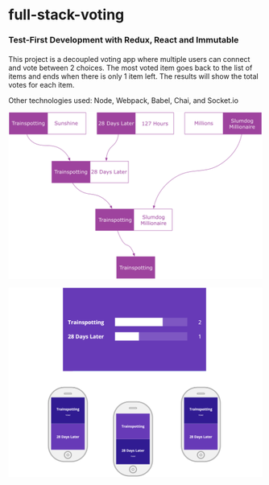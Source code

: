 # full-stack-voting

### Test-First Development with Redux, React and Immutable

####
This project is a decoupled voting app where multiple users can connect and vote between 2 choices. The most voted item goes back to the list of items and ends when there is only 1 item left. The results will show the total votes for each item.   

Other technologies used: Node, Webpack, Babel, Chai, and Socket.io

![vote logic](imgs/vote_logic.png)


![vote system](imgs/vote_system.png)
